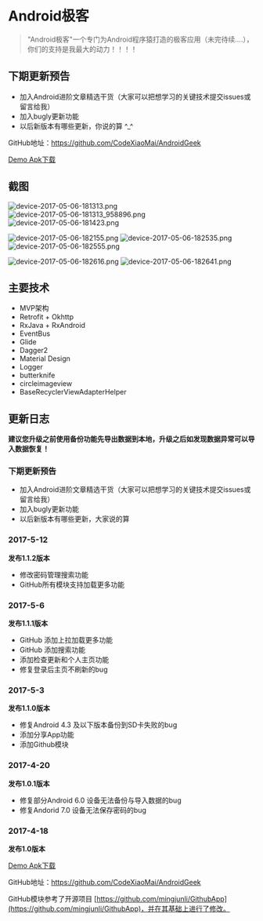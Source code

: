 # Android极客 #

> "Android极客"一个专门为Android程序猿打造的极客应用（未完待续....），你们的支持是我最大的动力！！！！

## 下期更新预告 ##

- 加入Android进阶文章精选干货（大家可以把想学习的关键技术提交issues或留言给我）
- 加入bugly更新功能
- 以后新版本有哪些更新，你说的算 ^_^ 

GitHub地址：https://github.com/CodeXiaoMai/AndroidGeek

[Demo Apk下载](https://github.com/CodeXiaoMai/AndroidGeek/raw/master/release/1.1.2_pro.apk)

## 截图 ##
![device-2017-05-06-181313.png](http://upload-images.jianshu.io/upload_images/5275145-d4737fd9df280caf.png?imageMogr2/auto-orient/strip%7CimageView2/2/w/280) ![device-2017-05-06-181313_958896.png](http://upload-images.jianshu.io/upload_images/5275145-cbc3213bbb789ec6.png?imageMogr2/auto-orient/strip%7CimageView2/2/w/280) ![device-2017-05-06-181423.png](http://upload-images.jianshu.io/upload_images/5275145-0cde9bda4f55c9db.png?imageMogr2/auto-orient/strip%7CimageView2/2/w/280) 

![device-2017-05-06-182155.png](http://upload-images.jianshu.io/upload_images/5275145-84000f8dff97a752.png?imageMogr2/auto-orient/strip%7CimageView2/2/w/280) ![device-2017-05-06-182535.png](http://upload-images.jianshu.io/upload_images/5275145-559cc566e5a40d63.png?imageMogr2/auto-orient/strip%7CimageView2/2/w/280) ![device-2017-05-06-182555.png](http://upload-images.jianshu.io/upload_images/5275145-08acc7d89becb6ff.png?imageMogr2/auto-orient/strip%7CimageView2/2/w/280)

![device-2017-05-06-182616.png](http://upload-images.jianshu.io/upload_images/5275145-3e81e59a89c8db5b.png?imageMogr2/auto-orient/strip%7CimageView2/2/w/280) ![device-2017-05-06-182641.png](http://upload-images.jianshu.io/upload_images/5275145-c0d58c6c2c1bb669.png?imageMogr2/auto-orient/strip%7CimageView2/2/w/280)

## 主要技术 ##

- MVP架构
- Retrofit + Okhttp
- RxJava + RxAndroid
- EventBus
- Glide
- Dagger2
- Material Design
- Logger
- butterknife
- circleimageview
- BaseRecyclerViewAdapterHelper

## 更新日志 ##

**建议您升级之前使用备份功能先导出数据到本地，升级之后如发现数据异常可以导入数据恢复！**

### 下期更新预告 ###

- 加入Android进阶文章精选干货（大家可以把想学习的关键技术提交issues或留言给我）
- 加入bugly更新功能
- 以后新版本有哪些更新，大家说的算

### 2017-5-12 ###

**发布1.1.2版本**

- 修改密码管理搜索功能
- GitHub所有模块支持加载更多功能

### 2017-5-6 ###

**发布1.1.1版本**

- GitHub 添加上拉加载更多功能
- GitHub 添加搜索功能
- 添加检查更新和个人主页功能
- 修复登录后主页不刷新的bug
 
### 2017-5-3 ###

**发布1.1.0版本**

- 修复Android 4.3 及以下版本备份到SD卡失败的bug 
- 添加分享App功能
- 添加Github模块

### 2017-4-20 ###

**发布1.0.1版本**

- 修复部分Android 6.0 设备无法备份与导入数据的bug
- 修复Andorid 7.0 设备无法保存密码的bug

### 2017-4-18 ###

**发布1.0版本**

[Demo Apk下载](https://github.com/CodeXiaoMai/AndroidGeek/raw/master/release/1.1.2_pro.apk)

GitHub地址：https://github.com/CodeXiaoMai/AndroidGeek

GitHub模块参考了开源项目 [https://github.com/mingjunli/GithubApp](https://github.com/mingjunli/GithubApp)，并在其基础上进行了修改。